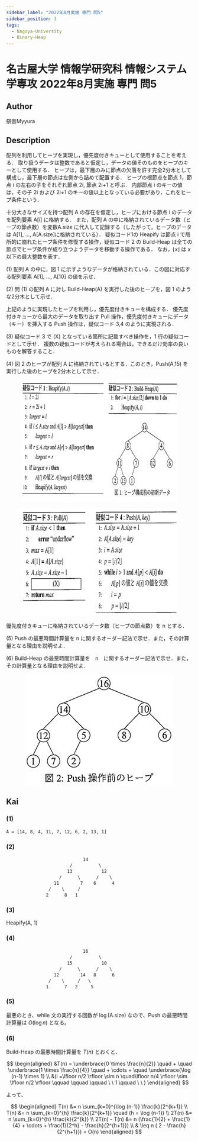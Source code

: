 ```yaml
---
sidebar_label: "2022年8月実施 専門 問5"
sidebar_position: 3
tags:
  - Nagoya-University
  - Binary-Heap
---
```

# 名古屋大学 情報学研究科 情報システム学専攻 2022年8月実施 専門 問5

## **Author**
祭音Myyura

## **Description**
配列を利用してヒープを実現し，優先度付きキューとして使用することを考える．
取り扱うデータは整数であると仮定し，データの値そのものをヒープのキーとして使用する．
ヒープは，最下層のみに節点の欠落を許す完全2分木として構成し，最下層の節点は左側から詰めて配置する．
ヒープの根節点を節点 1，節点 i の左右の子をそれぞれ節点 2i, 節点 2i+1 と呼ぶ．
内部節点 i のキーの値は，その子 2i および 2i+1 のキーの値以上となっている必要があり，これをヒープ条件という．

十分大きなサイズを持つ配列 A の存在を仮定し，ヒープにおける節点 i のデータを配列要素 A\[i\] に格納する．
また，配列 A の中に格納されているデータ数（ヒープの節点数）を変数A.size に代入して記録する（したがって，ヒープのデータは A\[1\], ..., A\[A.size\]に格納されている）．
疑似コード1の Heapify は節点 i で局所的に崩れたヒープ条件を修復する操作，疑似コード 2 の Build-Heap は全ての節点でヒープ条件が成り立つようデータを移動する操作である．
なお，$\lfloor x \rfloor$ は $x$ 以下の最大整数を表す．

(1) 配列 A の中に，図 1 に示すようなデータが格納されている．この図に対応する配列要素 A\[1\], ..., A\[10\] の値を示せ．

(2) 問 (1) の配列 A に対し Build-Heap(A) を実行した後のヒープを，図 1 のような2分木として示せ．

上記のように実現したヒープを利用し，優先度付きキューを構成する．
優先度付きキューから最大のデータを取り出す Pull 操作，優先度付きキューにデータ（キー）を挿入する Push 操作は，疑似コード 3,4 のように実現される．

(3) 疑似コード 3 で (X) となっている箇所に記載すべき操作を，1 行の疑似コードとして示せ．
複数の疑似コードが考えられる場合は，できるだけ効率の良いものを解答すること．

(4) 図 2 のヒープが配列 A に格納されているとする．このとき，Push(A,15) を実行した後のヒープを2分木として示せ．

<figure style="text-align:center;">
  <img src="https://raw.githubusercontent.com/Myyura/the_kai_project_assets/main/kakomonn/nagoya_university/informatics/is_202208_senmon_5_p1.png" width="700" height="330" alt=""/>
</figure>

<figure style="text-align:center;">
  <img src="https://raw.githubusercontent.com/Myyura/the_kai_project_assets/main/kakomonn/nagoya_university/informatics/is_202208_senmon_5_p2.png" width="700" height="290" alt=""/>
</figure>

優先度付きキューに格納されているデータ数（ヒープの節点数）を n とする．

(5) Push の最悪時間計算量を n に関するオーダー記法で示せ．また，その計算量となる理由を説明せよ．

(6) Build-Heap の最悪時間計算量を　n　に関するオーダー記法で示せ．また，その計算量となる理由を説明せよ．

<figure style="text-align:center;">
  <img src="https://raw.githubusercontent.com/Myyura/the_kai_project_assets/main/kakomonn/nagoya_university/informatics/is_202208_senmon_5_p3.png" width="400" height="300" alt=""/>
</figure>

## **Kai**
### (1)

```text
A = [14, 8, 4, 11, 7, 12, 6, 2, 13, 1]
```

### (2)

```text
                             14
                        /          \
                       13           12
                    /      \      /    \
                  11        7    6      4
                /    \     /
               2      8   1
```

### (3)
Heapify(A, 1)

### (4)

```text
                             16
                        /          \
                       15           10
                    /      \      /    \
                  12        14   8      6
                /    \     /   \
               1      7   2     5
```

### (5)
最悪のとき、while 文の実行する回数が $\log (\text{A.size})$ なので、Push の最悪時間計算量は $O(\log n)$ となる。

### (6)
Build-Heap の最悪時間計算量を $T(n)$ とおくと、

$$
\begin{aligned}
&T(n) = \underbrace{0 \times \frac{n}{2}} \quad + \quad \underbrace{1 \times \frac{n}{4}} \quad + \cdots + \quad \underbrace{\log (n-1) \times 1} \\
&(i =\lfloor n/2 \rfloor \sim n \quad\lfloor n/4 \rfloor \sim \lfloor n/2 \rfloor \qquad \qquad \qquad \  \ 1 \qquad \ \ )
\end{aligned}
$$

よって、

$$
\begin{aligned}
T(n) &= n \sum_{k=0}^{\log (n-1)} \frac{k}{2^{k+1}} \\
T(n) &= n \sum_{k=0}^{h} \frac{k}{2^{k+1}} \quad (h = \log (n-1)) \\
2T(n) &= n \sum_{k=0}^{h} \frac{k}{2^{k}} \\
2T(n) - T(n) &= n (\frac{1}{2} + \frac{1}{4} + \cdots + \frac{1}{2^h} - \frac{h}{2^{h+1}}) \\
& \leq n ( 2 - \frac{h}{2^{h+1}}) = O(n)
\end{aligned}
$$